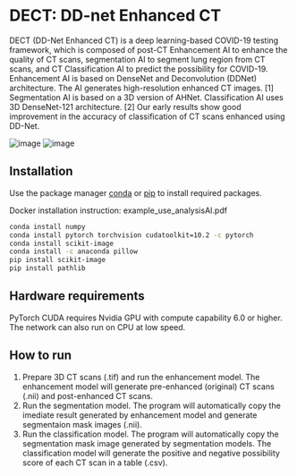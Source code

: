 # DECT: DD-net Enhanced CT

DECT (DD-Net Enhanced CT) is a deep learning-based COVID-19 testing framework, which is composed of post-CT Enhancement AI to enhance the quality of CT scans, segmentation AI to segment lung region from CT scans, and CT Classification AI to predict the possibility for COVID-19. 
Enhancement AI is based on DenseNet and Deconvolution (DDNet) architecture. The AI generates high-resolution enhanced CT images. [1]
Segmentation AI is based on a 3D version of AHNet. Classification AI uses 3D DenseNet-121 architecture. [2]
Our early results show good improvement in the accuracy of classification of CT scans enhanced using DD-Net.

![image](https://user-images.githubusercontent.com/31482058/110099991-eadb1400-7d6f-11eb-9683-c346b7d8e0b9.png)
![image](https://user-images.githubusercontent.com/31482058/110122848-271d6d00-7d8e-11eb-80d7-b8641edfa9d3.png)




## Installation

Use the package manager [conda](https://docs.conda.io/en/latest/) or [pip](https://pip.pypa.io/en/stable/) to install required packages. 

Docker installation instruction: example_use_analysisAI.pdf

```bash
conda install numpy
conda install pytorch torchvision cudatoolkit=10.2 -c pytorch
conda install scikit-image
conda install -c anaconda pillow
pip install scikit-image
pip install pathlib
```
## Hardware requirements

PyTorch CUDA requires Nvidia GPU with compute capability 6.0 or higher. The network can also run on CPU at low speed.

## How to run
1. Prepare 3D CT scans (.tif) and run the enhancement model. The enhancement model will generate pre-enhanced (original) CT scans (.nii) and post-enhanced CT scans.
2. Run the segmentation model. The program will automatically copy the imediate result generated by enhancement model and generate segmentaion mask images (.nii).
3. Run the classification model. The program will automatically copy the segmentation mask image generated by segmentation models. The classification model will generate the positive and negative possibility score of each CT scan in a table (.csv). 

